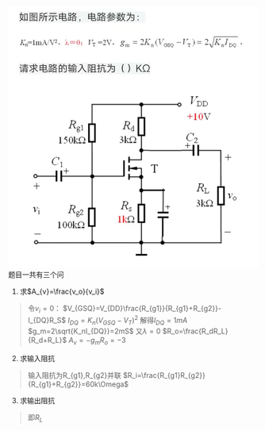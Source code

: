 ![题目图片](模电题目1.jpg)
题目一共有三个问
1. 求$A_{v}=\frac{v_o}{v_i}$

>令$v_i=0$：
$V_{GSQ}=V_{DD}\frac{R_{g1}}{R_{g1}+R_{g2}}-I_{DQ}R_S$
$I_{DQ}=K_n(V_{GSQ}-V_T)^2$
解得$I_{DQ}=1mA$
$g_m=2\sqrt{K_nI_{DQ}}=2mS$
又$\lambda=0$
$R_o=\frac{R_dR_L}{R_d+R_L}$
$A_{v}=-g_mR_o=-3$

2. 求输入阻抗
>输入阻抗为R_{g1},R_{g2}并联
$R_i=\frac{R_{g1}R_{g2}}{R_{g1}+R_{g2}}=60k\Omega$
3. 求输出阻抗
> 即$R_L$